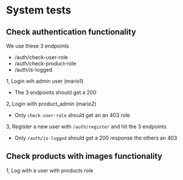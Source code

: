 # System tests

## Check authentication functionality

We use these 3 endpoints

- /auth/check-user-role
- /auth/check-product-role
- /auth/is-logged

1, Login wih admin user (mario1)
  
- The 3 endpoints should get a 200

2, Login with product_admin (mario2)

- Only `check-user-role` should get an an 403 role

3, Register a new user with `/auth/register` and hit the 3 endpoints

- Only `/auth/is-logged` should get a 200 response the others an 403

<!-- 

######################################################################
######################################################################

-->

## Check products with images functionality

1, Log with a user with products role